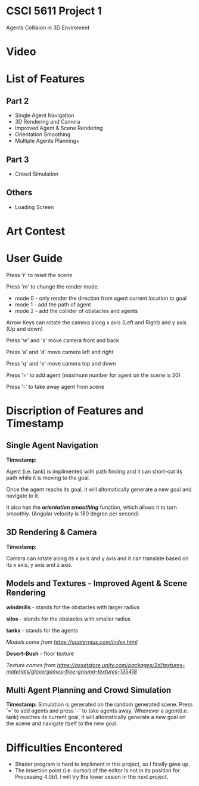 # CSCI 5611 Project 1
 Agents Collision in 3D Enviroment

# Video

# List of Features 
## Part 2
* Single Agent Navigation
* 3D Rendering and Camera
* Improved Agent & Scene Rendering
* Orientation Smoothing
* Multiple Agents Planning+
## Part 3
* Crowd Simulation
## Others
* Loading Screen


# Art Contest



# User Guide
Press 'r' to reset the scene

Press 'm' to change the render mode.

* mode 0 - only render the direction from agent current location to goal
* mode 1 - add the path of agent
* mode 2 - add the collider of obstacles and agents

Arrow Keys can rotate the camera along x axis (Left and Right) and y axis (Up and down)

Press 'w' and 's' move camera front and back

Press 'a' and 'd' move camera left and right

Press 'q' and 'e' move camera top and down

Press '=' to add agent (maximum number for agent on the scene is 20)

Press '-' to take away agent from scene

# Discription of Features and Timestamp
## Single Agent Navigation
**Timestamp:**

Agent (i.e. tank) is implimented with path finding and it can short-cut its path while it is moving to the goal. 

Once the agent reachs its goal, it will altomatically generate a new goal and navigate to it.

It also has the **_orientation smoothing_** function, which allows it to turn smoothly. (Angular velocity is 180 degree per second)


## 3D Rendering & Camera
**Timestamp:**

Camera can rotate along its x axis and y axis and it can translate based on its x axis, y axis and z axis.


## Models and Textures - Improved Agent & Scene Rendering
**windmills** - stands for the obstacles with larger radius

**silos** - stands for the obstacles with smaller radius

**tanks** - stands for the agents

*Models come from https://quaternius.com/index.html*

**Desert-Bush** - floor texture

*Texture comes from https://assetstore.unity.com/packages/2d/textures-materials/glovergames-free-ground-textures-135418*






## Multi Agent Planning and Crowd Simulation
**Timestamp:** 
Simulation is generated on the random generated scene. Press '=' to add agents and press '-' to take agents away.
Whenever a agent(i.e. tank) reaches its current goal, it will altomatically generate a new goal on the scene and navigate itself to the new goal.


# Difficulties Encontered
* Shader program is hard to impliment in this project, so I finally gave up.
* The insertion point (i.e. cursor) of the editor is not in its position for Processing 4.0b1. I will try the lower vesion in the next project.


